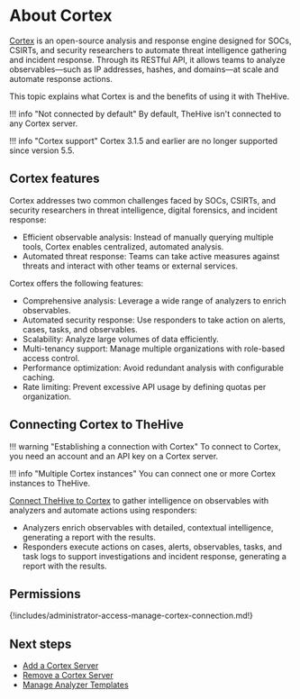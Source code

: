 # About Cortex

[Cortex](https://github.com/thehive-project/Cortex/) is an open-source analysis and response engine designed for SOCs, CSIRTs, and security researchers to automate threat intelligence gathering and incident response. Through its RESTful API, it allows teams to analyze observables—such as IP addresses, hashes, and domains—at scale and automate response actions.

This topic explains what Cortex is and the benefits of using it with TheHive.

!!! info "Not connected by default"
    By default, TheHive isn't connected to any Cortex server.

!!! info "Cortex support"
    <!-- md:version 5.5 --> Cortex 3.1.5 and earlier are no longer supported since version 5.5.

## Cortex features

Cortex addresses two common challenges faced by SOCs, CSIRTs, and security researchers in threat intelligence, digital forensics, and incident response:

* Efficient observable analysis: Instead of manually querying multiple tools, Cortex enables centralized, automated analysis.
* Automated threat response: Teams can take active measures against threats and interact with other teams or external services.

Cortex offers the following features:

* Comprehensive analysis: Leverage a wide range of analyzers to enrich observables.
* Automated security response: Use responders to take action on alerts, cases, tasks, and observables.
* Scalability: Analyze large volumes of data efficiently.
* Multi-tenancy support: Manage multiple organizations with role-based access control.
* Performance optimization: Avoid redundant analysis with configurable caching.
* Rate limiting: Prevent excessive API usage by defining quotas per organization.

## Connecting Cortex to TheHive

!!! warning "Establishing a connection with Cortex"
    To connect to Cortex, you need an account and an API key on a Cortex server.

!!! info "Multiple Cortex instances"
    You can connect one or more Cortex instances to TheHive.

[Connect TheHive to Cortex](add-a-cortex-server.md) to gather intelligence on observables with analyzers and automate actions using responders:

* Analyzers enrich observables with detailed, contextual intelligence, generating a report with the results.
* Responders execute actions on cases, alerts, observables, tasks, and task logs to support investigations and incident response, generating a report with the results.

## Permissions

{!includes/administrator-access-manage-cortex-connection.md!}

<h2>Next steps</h2>

* [Add a Cortex Server](add-a-cortex-server.md)
* [Remove a Cortex Server](remove-a-cortex-server.md)
* [Manage Analyzer Templates](../../administration/analyzers-templates.md)